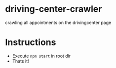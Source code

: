 # driving-center-crawler
crawling all appointments on the drivingcenter page

# Instructions

- Execute `npm start` in root dir
- Thats it!
